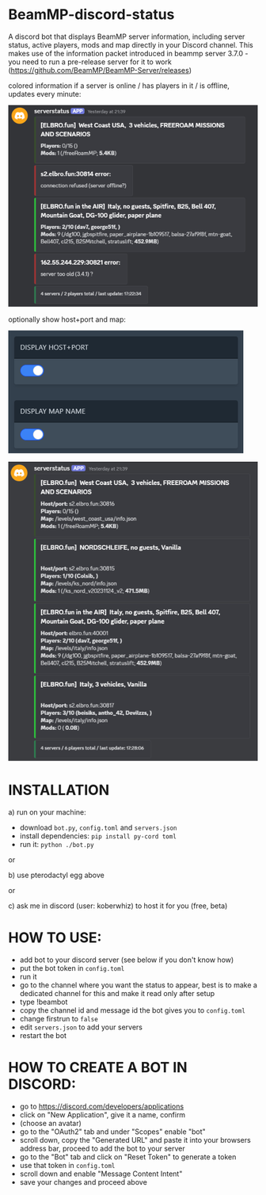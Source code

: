 # BeamMP-discord-status

A discord bot that displays BeamMP server information, including server status, active players, mods and map directly in your Discord channel. This makes use of the information packet introduced in beammp server 3.7.0 - you need to run a pre-release server for it to work (https://github.com/BeamMP/BeamMP-Server/releases)


colored information if a server is online / has players in it / is offline, updates every minute:

![server-info](./img/server-info.png)


optionally show host+port and map:

![hostmap](./img/displayhost-map.png)

![server-info](./img/server-info-3.png)



# INSTALLATION

 a) run on your machine:
  - download `bot.py`, `config.toml` and `servers.json`
  - install dependencies: `pip install py-cord toml`
  - run it: `python ./bot.py`

 or
 
 b) use pterodactyl egg above

 or

 c) ask me in discord (user: koberwhiz) to host it for you (free, beta)
 

# HOW TO USE:
- add bot to your discord server (see below if you don't know how)
- put the bot token in `config.toml`
- run it
- go to the channel where you want the status to appear, best is to make a dedicated channel for this and make it read only after setup
- type !beambot
- copy the channel id and message id the bot gives you to `config.toml`
- change firstrun to `false`
- edit `servers.json` to add your servers
- restart the bot


# HOW TO CREATE A BOT IN DISCORD:
- go to https://discord.com/developers/applications
- click on "New Application", give it a name, confirm
- (choose an avatar)
- go to the "OAuth2" tab and under "Scopes" enable "bot"
- scroll down, copy the "Generated URL" and paste it into your browsers address bar, proceed to add the bot to your server
- go to the "Bot" tab and click on "Reset Token" to generate a token
- use that token in `config.toml`
- scroll down and enable "Message Content Intent"
- save your changes and proceed above
